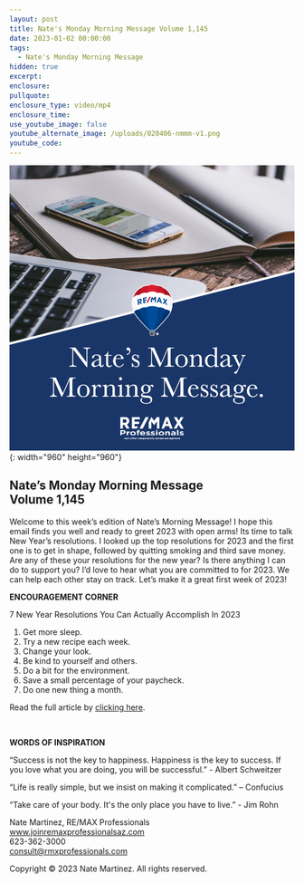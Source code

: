 ```yaml
---
layout: post
title: Nate's Monday Morning Message Volume 1,145
date: 2023-01-02 00:00:00
tags:
  - Nate's Monday Morning Message
hidden: true
excerpt:
enclosure:
pullquote:
enclosure_type: video/mp4
enclosure_time:
use_youtube_image: false
youtube_alternate_image: /uploads/020406-nmmm-v1.png
youtube_code:
---
```

![](/uploads/020406-nmmm-v1-1.png){: width="960" height="960"}

## **Nate’s Monday Morning Message<br>Volume 1,145**

Welcome to this week’s edition of Nate’s Morning Message\! I hope this email finds you well and ready to greet 2023 with open arms\! Its time to talk New Year’s resolutions. I looked up the top resolutions for 2023 and the first one is to get in shape, followed by quitting smoking and third save money. Are any of these your resolutions for the new year? Is there anything I can do to support you? I’d love to hear what you are committed to for 2023. We can help each other stay on track. Let’s make it a great first week of 2023\!

**ENCOURAGEMENT CORNER&nbsp;**

7 New Year Resolutions You Can Actually Accomplish In 2023

1. Get more sleep.
2. Try a new recipe each week.
3. Change your look.
4. Be kind to yourself and others.
5. Do a bit for the environment.
6. Save a small percentage of your paycheck.
7. Do one new thing a month.

Read the full article by [clicking here](https://puffy.com/blogs/lifestyle/7-new-year-resolutions-you-can-actually-accomplish-in-2023).

&nbsp;

**WORDS OF INSPIRATION**

“Success is not the key to happiness. Happiness is the key to success. If you love what you are doing, you will be successful.” - Albert Schweitzer

“Life is really simple, but we insist on making it complicated.” – Confucius

“Take care of your body. It's the only place you have to live.” - Jim Rohn

Nate Martinez, RE/MAX Professionals<br>www.joinremaxprofessionalsaz.com<br>623-362-3000<br>consult@rmxprofessionals.com

Copyright &copy; 2023 Nate Martinez. All rights reserved.